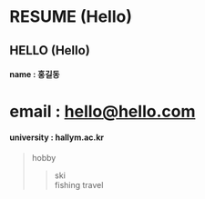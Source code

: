 # RESUME (Hello)

## HELLO (Hello)  

#### name : 홍길동 
# email : hello@hello.com
#### university : hallym.ac.kr

> hobby
>> ski  
>> fishing
>> travel
